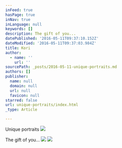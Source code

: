 ```yaml
---
inFeed: true
hasPage: true
inNav: true
inLanguage: null
keywords: []
description: The gift of you...
datePublished: '2016-05-11T09:37:10.152Z'
dateModified: '2016-05-11T09:37:03.984Z'
title: Kori
author:
  - name: ''
    url: ''
sourcePath: _posts/2016-05-11-unique-portraits.md
authors: []
publisher:
  name: null
  domain: null
  url: null
  favicon: null
starred: false
url: unique-portraits/index.html
_type: Article

---
```

Unique portraits
![](https://s3-us-west-2.amazonaws.com/the-grid-img/p/20f01961ec36ffc6d257982f45c58f73cf189cf9.jpg)

The gift of you...
![](https://the-grid-user-content.s3-us-west-2.amazonaws.com/f92c773e-9bf1-4a3e-acc9-6d9188c1400b.jpg)
![](https://s3-us-west-2.amazonaws.com/the-grid-img/p/c7aeb490328f84c3a438a1bf6f6f0608b0ca8115.jpg)